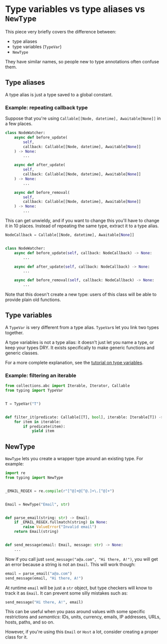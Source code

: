 # Type variables vs type aliases vs `NewType`

This piece very briefly covers the difference between:

- type aliases
- type variables (`TypeVar`)
- `NewType`

They have similar names, so people new to type annotations often confuse them.


## Type aliases

A type alias is just a type saved to a global constant.

### Example: repeating callback type

Suppose that you're using `Callable[[Node, datetime], Awaitable[None]]` in a few places.

```py
class NodeWatcher:
    async def before_update(
        self,
        callback: Callable[[Node, datetime], Awaitable[None]]
    ) -> None:
        ...

    async def after_update(
        self,
        callback: Callable[[Node, datetime], Awaitable[None]]
    ) -> None:
        ...

    async def before_removal(
        self,
        callback: Callable[[Node, datetime], Awaitable[None]]
    ) -> None:
        ...
```

This can get unwieldy, and if you want to change this you'll have to change it in 10 places.
Instead of repeating the same type, extract it to a type alias.


```py
NodeCallback = Callable[[Node, datetime], Awaitable[None]]


class NodeWatcher:
    async def before_update(self, callback: NodeCallback) -> None:
        ...

    async def after_update(self, callback: NodeCallback) -> None:
        ...

    async def before_removal(self, callback: NodeCallback) -> None:
        ...
```

Note that this doesn't create a new type: users of this class will be able to provide plain old functions.



## Type variables

A `TypeVar` is very different from a type alias. `TypeVar`s let you link two types together.

A type variables is not a type alias: it doesn't just let you name a type, or keep your types DRY.
It exists specifically to make generic functions and generic classes.

For a more complete explanation, see the [tutorial on type variables](../../tutorials/generics/type-vars).

### Example: filtering an iterable

```py
from collections.abc import Iterable, Iterator, Callable
from typing import TypeVar


T = TypeVar("T")


def filter_it(predicate: Callable[[T], bool], iterable: Iterable[T]) -> Iterator[T]:
    for item in iterable:
        if predicate(item):
            yield item
```


## NewType

`NewType` lets you create a wrapper type around an existing type. For example:

```py
import re
from typing import NewType


_EMAIL_REGEX = re.compile(r"[^@]+@[^@.]+\.[^@]+")


Email = NewType("Email", str)


def parse_email(string: str) -> Email:
    if _EMAIL_REGEX.fullmatch(string) is None:
        raise ValueError("Invalid email")
    return Email(string)


def send_message(email: Email, message: str) -> None:
    ...
```

Now if you call just `send_message("a@a.com", "Hi there, A!")`, you will get an error because a string is not
an `Email`. This will work though:
```py
email = parse_email("a@a.com")
send_message(email, "Hi there, A!")
```
At runtime `email` will be just a `str` object, but type checkers will know to track it as `Email`.
It can prevent some silly mistakes such as:
```py
send_message("Hi there, A!", email)
```


This can be useful when you pass around values with some specific restrictions and _semantics_:
IDs, units, currency, emails, IP addresses, URLs, hosts, paths, and so on.

However, if you're using this `Email` or `Host` a lot, consider creating a proper class for it.
